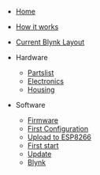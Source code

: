 * [Home](/)
* [How it works](description)

* [Current Blynk Layout](actual_blynk)

* Hardware
    * [Partslist](partslist)
    * [Electronics](electronics)
    * [Housing](housing)

* Software
    * [Firmware](firmware)
    * [First Configuration](config)
    * [Upload to ESP8266](upload)
    * [First start](first_start)
    * [Update](update)
    * [Blynk](blynk)


